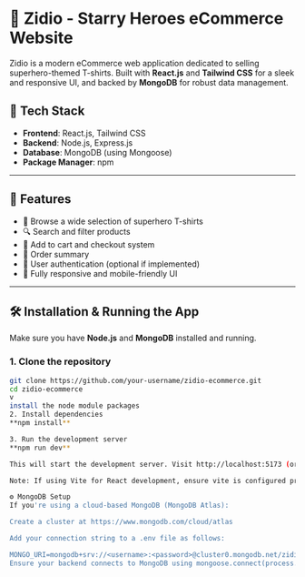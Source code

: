 # 🛒 Zidio - Starry Heroes eCommerce Website

Zidio is a modern eCommerce web application dedicated to selling superhero-themed T-shirts. Built with **React.js** and **Tailwind CSS** for a sleek and responsive UI, and backed by **MongoDB** for robust data management.

## 🚀 Tech Stack

- **Frontend**: React.js, Tailwind CSS
- **Backend**: Node.js, Express.js
- **Database**: MongoDB (using Mongoose)
- **Package Manager**: npm

---

## 📸 Features

- 👕 Browse a wide selection of superhero T-shirts
- 🔍 Search and filter products
- 🛒 Add to cart and checkout system
- 🧾 Order summary
- 🔐 User authentication (optional if implemented)
- 🎨 Fully responsive and mobile-friendly UI

---

## 🛠️ Installation & Running the App

Make sure you have **Node.js** and **MongoDB** installed and running.

### 1. Clone the repository

```bash
git clone https://github.com/your-username/zidio-ecommerce.git
cd zidio-ecommerce
v
install the node module packages
2. Install dependencies
**npm install**

3. Run the development server
**npm run dev**

This will start the development server. Visit http://localhost:5173 (or as specified) in your browser.

Note: If using Vite for React development, ensure vite is configured properly in package.json.

⚙️ MongoDB Setup
If you're using a cloud-based MongoDB (MongoDB Atlas):

Create a cluster at https://www.mongodb.com/cloud/atlas

Add your connection string to a .env file as follows:

MONGO_URI=mongodb+srv://<username>:<password>@cluster0.mongodb.net/zidio?retryWrites=true&w=majority
Ensure your backend connects to MongoDB using mongoose.connect(process.env.MONGO_URI).

